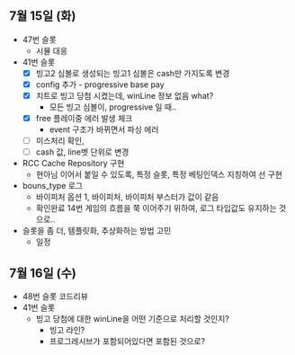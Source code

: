 
## 7월 15일 (화)

- 47번 슬롯
	- 시뮬 대응
- 41번 슬롯
	- [x]  빙고2 심볼로 생성되는 빙고1 심볼은 cash만 가지도록 변경
	- [x] config 추가 - progressive base pay
	- [x] 치트로 빙고 당첨 시켰는데, winLine 정보 없음 what?
		- 모든 빙고 심볼이, progressive 일 때..
	- [x] free 플레이중 에러 발생 체크
		- event 구조가 바뀌면서 파싱 에러
	- [ ] 미스처리 확인,
	- [ ] cash 값, line벳 단위로 변경
- RCC Cache Repository 구현
	- 현아님 이어서 붙일 수 있도록, 특정 슬롯, 특정 베팅인덱스 지칭하여 선 구현
- bouns_type 로그
	- 바이피처 옵션 1, 바이피처, 바이피처 부스터가 값이 같음
	- 확인완료 14번 게임의 흐름을 쭉 이어주기 위하여, 로그 타입값도 유지하는 것으로..
- 슬롯을 좀 더, 템플릿화, 추상화하는 방법 고민
	- 일정


## 7월 16일 (수)

- 48번 슬롯 코드리뷰
- 41번 슬롯
	- 빙고 당첨에 대한 winLine을 어떤 기준으로 처리할 것인지?
		- 빙고 라인?
		- 프로그레시브가 포함되어있다면 포함된 것으로?
